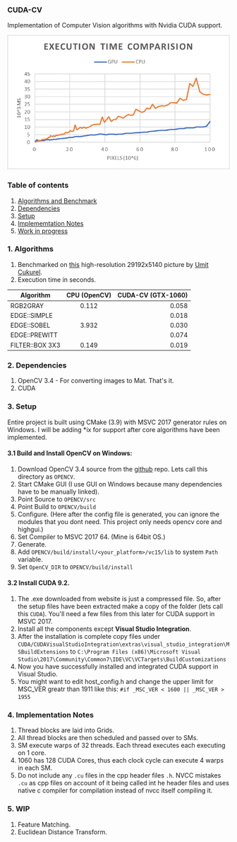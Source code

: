 ### CUDA-CV

Implementation of Computer Vision algorithms with Nvidia CUDA support.

![execution chart](comparision.png)

### Table of contents

1. [Algorithms and Benchmark](#1-algorithms) 
2. [Dependencies](#2-dependencies)
3. [Setup](#3-setup)
4. [Implememtation Notes](#4-implementation-notes)
5. [Work in progress](#5.-wip)

### 1. Algorithms

1. Benchmarked on [this](https://www.flickr.com/photos/142400284@N08/46146227131/in/pool-extremelylargepanoramas/) high-resolution 29192x5140 picture by [Umit Cukurel](https://www.flickr.com/photos/142400284@N08/).  
2. Execution time in seconds.

| Algorithm     | CPU (OpenCV)  | CUDA-CV (GTX-1060)    |
| ------------- |:-------------:| ---------------------:|
| RGB2GRAY      | 0.112 | 0.058 |
| EDGE::SIMPLE |  | 0.018 |
| EDGE::SOBEL | 3.932 | 0.030 |
| EDGE::PREWITT |  | 0.074 |
| FILTER::BOX 3X3 | 0.149 | 0.019 |



### 2. Dependencies

1. OpenCV 3.4 - For converting images to Mat. That's it.
2. CUDA 



### 3. Setup

Entire project is built using CMake (3.9) with MSVC 2017 generator rules on Windows. I will be adding *ix for support after core algorithms have been implemented. 

#### 3.1 Build and Install OpenCV on Windows:

1. Download OpenCV 3.4 source from the [github](https://github.com/opencv/opencv/releases/tag/3.4.4) repo. Lets call this directory as `OPENCV`.
2. Start CMake GUI (I use GUI on Windows because many dependencies have to be manually linked).
3. Point Source to `OPENCV/src`
4. Point Build to `OPENCV/build`
5. Configure. (Here after the config file is generated, you can ignore the modules that you dont need. This project only needs opencv core and highgui.)
6. Set Compiler to MSVC 2017 64. (Mine is 64bit OS.)
7. Generate.
8. Add `OPENCV/build/install/<your_platform>/vc15/lib` to system `Path` variable.
9. Set `OpenCV_DIR` to `OPENCV/build/install`

#### 3.2 Install CUDA 9.2.

1. The .exe downloaded from website is just a compressed file. So, after the setup files have been extracted make a copy of the folder (lets call this `CUDA`). You'll need a few files from this later for CUDA support in MSVC 2017.
2. Install all the components except __Visual Studio Integration__.
3. After the installation is complete copy files under `CUDA/CUDAVisualStudioIntegration\extras\visual_studio_integration\MSBuildExtensions` to `C:\Program Files (x86)\Microsoft Visual Studio\2017\Community\Common7\IDE\VC\VCTargets\BuildCustomizations`
4. Now you have successfully installed and integrated CUDA support in Visual Studio.
5. You might want to edit host_config.h and change the upper limit for MSC_VER greatr than 1911 like this: `#if _MSC_VER < 1600 || _MSC_VER > 1955`



### 4. Implementation Notes

1. Thread blocks are laid into Grids. 
2. All thread blocks are then scheduled and passed over to SMs.
3. SM execute warps of 32 threads. Each thread executes  each executing on 1 core.
4. 1060 has 128 CUDA Cores, thus each clock cycle can execute 4 warps in each SM.
5. Do not include any `.cu` files in the cpp header files `.h`. NVCC mistakes `.cu` as cpp files on account of it being called int he header files and uses native c compiler for compilation instead of nvcc itself compiling it.


### 5. WIP

1. Feature Matching.
2. Euclidean Distance Transform.
